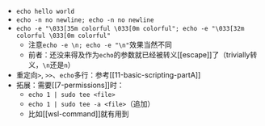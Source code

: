 - `echo hello world`
- `echo -n no newline; echo -n no newline`
- `echo -e "\033[35m colorful \033[0m colorful"; echo -e "\033[32m colorful \033[0m colorful"`
  - 注意`echo -e \n; echo -e "\n"`效果当然不同
  - 前者：还没来得及作为`echo`的参数就已经被转义[[escape]]了（trivially转义，`\n`还是`n`）
- 重定向`>`, `>>`、`echo`多行：参考[[11-basic-scripting-partA]]
- 拓展：需要[[7-permissions]]时：
  - `echo 1 | sudo tee <file>`
  - `echo 1 | sudo tee -a <file>`（追加）
  - 比如[[wsl-command]]就有用到